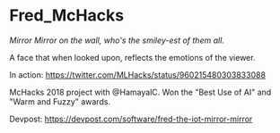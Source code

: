 # Fred_McHacks
_Mirror Mirror on the wall, who's the smiley-est of them all._

A face that when looked upon, reflects the emotions of the viewer.

In action: https://twitter.com/MLHacks/status/960215480303833088

McHacks 2018 project with @HamayalC.
Won the "Best Use of AI" and "Warm and Fuzzy" awards.

Devpost: https://devpost.com/software/fred-the-iot-mirror-mirror
